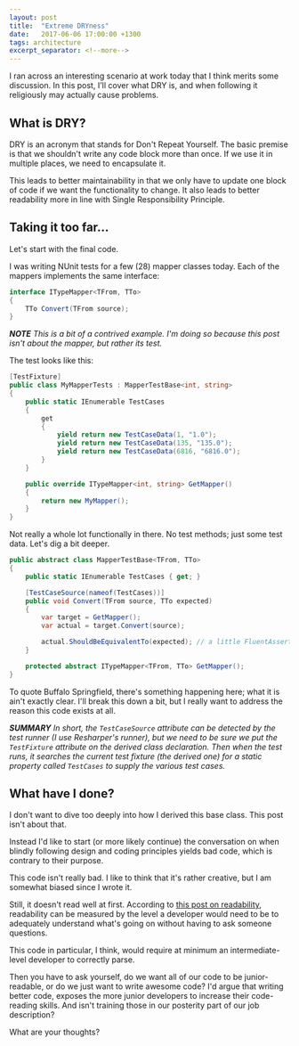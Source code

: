 ```yaml
---
layout: post
title:  "Extreme DRYness"
date:   2017-06-06 17:00:00 +1300
tags: architecture
excerpt_separator: <!--more-->
---
```

I ran across an interesting scenario at work today that I think merits some discussion.  In this post, I'll cover what DRY is, and when following it religiously may actually cause problems.

<!--more-->

## What is DRY?

DRY is an acronym that stands for Don't Repeat Yourself.  The basic premise is that we shouldn't write any code block more than once.  If we use it in multiple places, we need to encapsulate it.

This leads to better maintainability in that we only have to update one block of code if we want the functionality to change.  It also leads to better readability more in line with Single Responsibility Principle.

## Taking it too far...

Let's start with the final code.

I was writing NUnit tests for a few (28) mapper classes today.  Each of the mappers implements the same interface:

```c#
interface ITypeMapper<TFrom, TTo>
{
    TTo Convert(TFrom source);
}
```

***NOTE** This is a bit of a contrived example.  I'm doing so because this post isn't about the mapper, but rather its test.*

The test looks like this:

```c#
[TestFixture]
public class MyMapperTests : MapperTestBase<int, string>
{
    public static IEnumerable TestCases
    {
        get
        {
            yield return new TestCaseData(1, "1.0");
            yield return new TestCaseData(135, "135.0");
            yield return new TestCaseData(6816, "6816.0");
        }
    }

    public override ITypeMapper<int, string> GetMapper()
    {
        return new MyMapper();
    }
}
```

Not really a whole lot functionally in there.  No test methods; just some test data.  Let's dig a bit deeper.

```c#
public abstract class MapperTestBase<TFrom, TTo>
{
    public static IEnumerable TestCases { get; }

    [TestCaseSource(nameof(TestCases))]
    public void Convert(TFrom source, TTo expected)
    {
        var target = GetMapper();
        var actual = target.Convert(source);

        actual.ShouldBeEquivalentTo(expected); // a little FluentAssertions magic
    }

    protected abstract ITypeMapper<TFrom, TTo> GetMapper();
}
```

To quote Buffalo Springfield, there's something happening here; what it is ain't exactly clear.  I'll break this down a bit, but I really want to address the reason this code exists at all.

***SUMMARY** In short, the `TestCaseSource` attribute can be detected by the test runner (I use Resharper's runner), but we need to be sure we put the `TestFixture` attribute on the derived class declaration.  Then when the test runs, it searches the current test fixture (the derived one) for a static property called `TestCases` to supply the various test cases.*

## What have I done?

I don't want to dive too deeply into how I derived this base class.  This post isn't about that.

Instead I'd like to start (or more likely continue) the conversation on when blindly following design and coding principles yields bad code, which is contrary to their purpose.

This code isn't really bad.  I like to think that it's rather creative, but I am somewhat biased since I wrote it.

Still, it doesn't read well at first.  According to [this post on readability](https://simpleprogrammer.com/2013/04/14/what-makes-code-readable-not-what-you-think/), readability can be measured by the level a developer would need to be to adequately understand what's going on without having to ask someone questions.

This code in particular, I think, would require at minimum an intermediate-level developer to correctly parse.

Then you have to ask yourself, do we want all of our code to be junior-readable, or do we just want to write awesome code?  I'd argue that writing better code, exposes the more junior developers to increase their code-reading skills.  And isn't training those in our posterity part of our job description?

What are your thoughts?